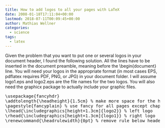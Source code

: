 ```yaml
---
title: How to add logos to all your pages with LaTeX
date: 2008-01-18T17:11:04+00:00
lastmod: 2018-07-11T00:09:45+00:00
author: Mathias Wellner
categories:
  - science
tags:
  - latex
---
```

Given the problem that you want to put one or several logos in your document header, I found the following solution. All the lines have to be inserted in the document preamble, meaning before the \begin{document} line. You will need your logos in the appropriate format (in most cases EPS, pdflatex requires PDF, PNG, or JPG) in your document folder. I will assume logo1.eps and logo2.eps are the file names for the two logos. You will also need the graphicx package to actually include your graphic files.

<pre name="code" class="latex">\usepackage{fancyhdr}
\addtolength{\headheight}{1.5cm} % make more space for the header
\pagestyle{fancyplain} % use fancy for all pages except chapter start
\lhead{\includegraphics[height=1.3cm]{logo2}} % left logo
\rhead{\includegraphics[height=1.3cm]{logo1}} % right logo
\renewcommand{\headrulewidth}{0pt} % remove rule below header
</pre>